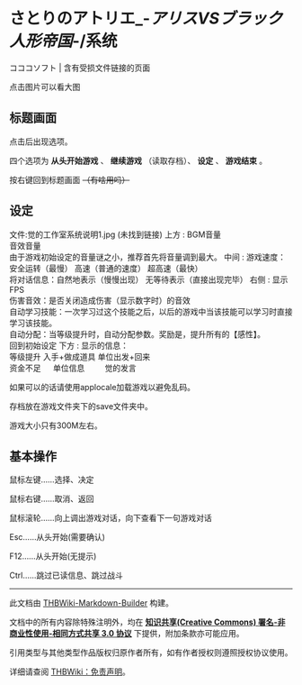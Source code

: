 # さとりのアトリエ_-_アリスVSブラック人形帝国_-/系统

<!-- source html: G:\repos\THBWiki-Markdown-Builder\THBWikiMarkdown\Temp\main\0\0f\ns0%3A%E3%81%95%E3%81%A8%E3%82%8A%E3%81%AE%E3%82%A2%E3%83%88%E3%83%AA%E3%82%A8_-_%E3%82%A2%E3%83%AA%E3%82%B9VS%E3%83%96%E3%83%A9%E3%83%83%E3%82%AF%E4%BA%BA%E5%BD%A2%E5%B8%9D%E5%9B%BD_-%2F%E7%B3%BB%E7%BB%9F.html -->

コココソフト | 含有受损文件链接的页面

  
点击图片可以看大图
  


## 标题画面
  
点击后出现选项。  

四个选项为 **从头开始游戏** 、 **继续游戏** （读取存档）、 **设定** 、 **游戏结束** 。  

按右键回到标题画面 ~~（有啥用吗）~~ 
  


## 设定
文件:觉的工作室系统说明1.jpg (未找到链接)
上方
: BGM音量  
音效音量  
由于游戏初始设定的音量谜之小，推荐首先将音量调到最大。
中间
: 游戏速度：安全运转（最慢） 高速（普通的速度） 超高速（最快）  
将对话信息：自然地表示（慢慢出现） 无等待表示（直接出现完毕）
右侧
: 显示FPS  
伤害音效：是否关闭造成伤害（显示数字时）的音效  
自动学习技能：一次学习过这个技能之后，以后的游戏中当该技能可以学习时直接学习该技能。  
自动分配：当等级提升时，自动分配参数。奖励是，提升所有的【感性】。  
回到初始设定
下方
: 显示的信息：  
等级提升 入手+做成道具 单位出发+回来  
资金不足 　 单位信息　 　 觉的发言　

  
如果可以的话请使用applocale加载游戏以避免乱码。  

存档放在游戏文件夹下的save文件夹中。  

游戏大小只有300M左右。
  



## 基本操作

  
鼠标左键……选择、决定  

鼠标右键……取消、返回  

鼠标滚轮……向上调出游戏对话，向下查看下一句游戏对话  

Esc……从头开始(需要确认)  

F12……从头开始(无提示)  

Ctrl……跳过已读信息、跳过战斗
  






---

此文档由 [THBWiki-Markdown-Builder](https://github.com/Delsin-Yu/THBWiki-Markdown-Builder) 构建。

文档中的所有内容除特殊注明外，均在 [**知识共享(Creative Commons) 署名-非商业性使用-相同方式共享 3.0 协议**](https://creativecommons.org/licenses/by-sa/3.0/deed.zh-hans) 下提供，附加条款亦可能应用。

引用类型与其他类型作品版权归原作者所有，如有作者授权则遵照授权协议使用。

详细请查阅 [THBWiki：免责声明](https://thbwiki.cc/THBWiki:%E5%85%8D%E8%B4%A3%E5%A3%B0%E6%98%8E)。

